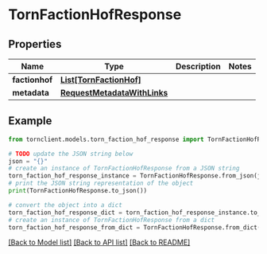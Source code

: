 # TornFactionHofResponse


## Properties

Name | Type | Description | Notes
------------ | ------------- | ------------- | -------------
**factionhof** | [**List[TornFactionHof]**](TornFactionHof.md) |  | 
**metadata** | [**RequestMetadataWithLinks**](RequestMetadataWithLinks.md) |  | 

## Example

```python
from tornclient.models.torn_faction_hof_response import TornFactionHofResponse

# TODO update the JSON string below
json = "{}"
# create an instance of TornFactionHofResponse from a JSON string
torn_faction_hof_response_instance = TornFactionHofResponse.from_json(json)
# print the JSON string representation of the object
print(TornFactionHofResponse.to_json())

# convert the object into a dict
torn_faction_hof_response_dict = torn_faction_hof_response_instance.to_dict()
# create an instance of TornFactionHofResponse from a dict
torn_faction_hof_response_from_dict = TornFactionHofResponse.from_dict(torn_faction_hof_response_dict)
```
[[Back to Model list]](../README.md#documentation-for-models) [[Back to API list]](../README.md#documentation-for-api-endpoints) [[Back to README]](../README.md)


